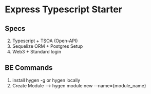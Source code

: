 # Express Typescript Starter

## Specs
2. Typescript + TSOA (Open-API)
3. Sequelize ORM + Postgres Setup
4. Web3 + Standard login


## BE Commands
1. install hygen -g or hygen locally
2. Create Module --> hygen module new --name={module_name} 
